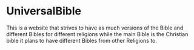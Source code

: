 # UniversalBible
This is a website that strives to have as much versions of the Bible and different Bibles for different religions while the main Bible is the Christian bible it plans to have different Bibles from other Religions to.
